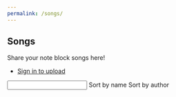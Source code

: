 ```yaml
---
permalink: /songs/
---
```


<section id="banner">
	<h2>Songs</h2>
	<p>Share your note block songs here!</p>
	<ul class="actions vertical">
		<li><a class="button special icon fa-upload big" id="uploadSongBtn" href="{{'/signin' | absolute_url}}">Sign in to upload</a></li>
	</ul>
</section>
<!-- One -->
<section id="one" class="wrapper style2">
	<div class="container">
		<div id="songList">
			<input class="search" />
			<span class="sort button small" data-sort="name">Sort by name</span>
			<span class="sort button small" data-sort="author">Sort by author</span>
			<ul class="list">
			</ul>
			<ul class="pagination"></ul>
		</div>
		<!-- List item template -->
		<div style="display:none;">
			<li id="song-item" class="row songItem">
				<div class="col-sm">
					<strong>Name:</strong> 	<p class="name"></p>
				</div>
				<div class="col-sm">
					<strong>Author:</strong>	<p class="author"></p>
				</div>
				<div class="col-sm">
					<strong>Original author:</strong> <p class="original_author"></p>
				</div>
				<div class="col-sm">
					<strong>Download:</strong> <p><a class="download_link icon fa-download"></a></p>
				</div>
			</li>
		</div>
		<script src="{{ '/assets/js/songs.js' | absolute_url}}"></script>
	</div>
</section>